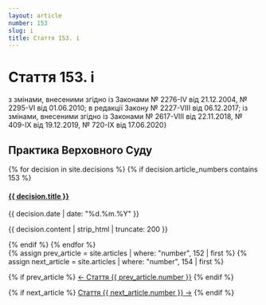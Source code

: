 ```yaml
---
layout: article
number: 153
slug: i
title: Стаття 153. і
---
```


# Стаття 153. і

з змінами, внесеними згідно із Законами № 2276-IV від 21.12.2004, № 2295-VI від 01.06.2010; в редакції Закону № 2227-VIII від 06.12.2017; із змінами, внесеними згідно із Законами № 2617-VIII від 22.11.2018, № 409-IX від 19.12.2019, № 720-IX від 17.06.2020}

## Практика Верховного Суду

<div class="decisions-container">
{% for decision in site.decisions %}
  {% if decision.article_numbers contains 153 %}
    <div class="decision-item">
      <h4><a href="{{ decision.url }}">{{ decision.title }}</a></h4>
      <p class="decision-date">{{ decision.date | date: "%d.%m.%Y" }}</p>
      <p class="decision-excerpt">{{ decision.content | strip_html | truncate: 200 }}</p>
    </div>
  {% endif %}
{% endfor %}
</div>

<div class="article-navigation">
  {% assign prev_article = site.articles | where: "number", 152 | first %}
  {% assign next_article = site.articles | where: "number", 154 | first %}
  
  {% if prev_article %}
    <a href="{{ prev_article.url }}" class="prev-article">← Стаття {{ prev_article.number }}</a>
  {% endif %}
  
  {% if next_article %}
    <a href="{{ next_article.url }}" class="next-article">Стаття {{ next_article.number }} →</a>
  {% endif %}
</div>
